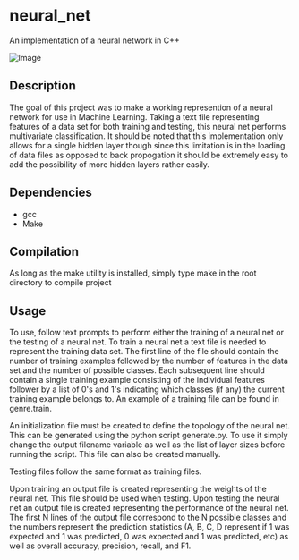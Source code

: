 neural_net
==========

An implementation of a neural network in C++

![Image](http://www.texample.net/media/tikz/examples/PNG/neural-network.png)

## Description ##

The goal of this project was to make a working represention of a neural
network for use in Machine Learning.  Taking a text file representing 
features of a data set for both training and testing, this neural net
performs multivariate classification.  It should be noted that this 
implementation only allows for a single hidden layer though since this limitation
is in the loading of data files as opposed to back propogation it should be
extremely easy to add the possibility of more hidden layers rather easily.

## Dependencies ##

* gcc
* Make

## Compilation ##

As long as the make utility is installed, simply type make in the root directory
to compile project

## Usage ##

To use, follow text prompts to perform either the training of a neural net or
the testing of a neural net.  To train a neural net a text file is needed to
represent the training data set.  The first line of the file should contain the
number of training examples followed by the number of features in the data set and
the number of possible classes.  Each subsequent line should contain a single training
example consisting of the individual features follower by a list of 0's and 1's indicating
which classes (if any) the current training example belongs to.  An example of a training
file can be found in genre.train.

An initialization file must be created to define the topology of the neural net.  This can
be generated using the python script generate.py.  To use it simply change the 
output filename variable as well as the list of layer sizes before running the script.  This
file can also be created manually.

Testing files follow the same format as training files.

Upon training an output file is created representing the weights of the neural net.
This file should be used when testing.  Upon testing the neural net an output file
is created representing the performance of the neural net.  The first N lines of the
output file correspond to the N possible classes and the numbers represent the prediction
statistics (A, B, C, D represent if 1 was expected and 1 was predicted, 0 was expected and 1
was predicted, etc) as well as overall accuracy, precision, recall, and F1.
